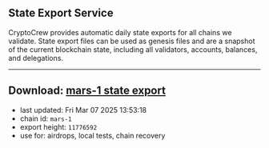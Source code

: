## State Export Service
CryptoCrew provides automatic daily state exports for all chains we validate. State export files can be used as genesis files and are a snapshot of the current blockchain state, including all validators, accounts, balances, and delegations.

---
**Download: [mars-1 state export](https://ccv-s3.nbg1.your-objectstorage.com/SERVICE/mars/mars-1_export_11776592.json)**
---

- last updated: Fri Mar 07 2025 13:53:18
- chain id: `mars-1`
- export height: `11776592`
- use for: airdrops, local tests, chain recovery
